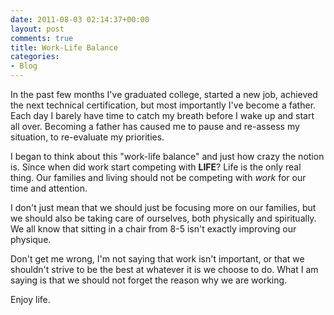 ```yaml
---
date: 2011-08-03 02:14:37+00:00
layout: post
comments: true
title: Work-Life Balance
categories:
- Blog
---
```


In the past few months I've graduated college, started a new job, achieved the next technical certification, but most importantly I've become a father. Each day I barely have time to catch my breath before I wake up and start all over. Becoming a father has caused me to pause and re-assess my situation, to re-evaluate my priorities.  

I began to think about this "work-life balance" and just how crazy the notion is. Since when did work start competing with **LIFE**? Life is the only real thing. Our families and living should not be competing with _work_ for our time and attention.  

I don't just mean that we should just be focusing more on our families, but we should also be taking care of ourselves, both physically and spiritually. We all know that sitting in a chair from 8-5 isn't exactly improving our physique.  

Don't get me wrong, I'm not saying that work isn't important, or that we shouldn't strive to be the best at whatever it is we choose to do. What I am saying is that we should not forget the reason why we are working.

Enjoy life.


